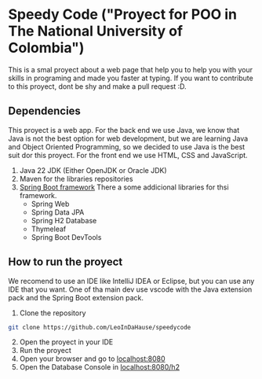 # Speedy Code ("Proyect for POO in The National University of Colombia")
This is a smal proyect about a web page that help you to help you with your skills in programing and made you faster at typing. If you want to contribute to this proyect, dont be shy and make a pull request :D.

## Dependencies
This proyect is a web app. For the back end we use Java, we know that Java is not the best option for web development, but we are learning Java and Object Oriented Programming, so we decided to use Java is the best suit dor this proyect. For the front end we use HTML, CSS and JavaScript. 
1) Java 22 JDK (Either OpenJDK or Oracle JDK)
2) Maven for the libraries repositories
3) [Spring Boot framework](https://spring.io/projects/spring-boot) There a some addicional libraries for thsi framework.
    * Spring Web
    * Spring Data JPA
    * Spring H2 Database
    * Thymeleaf
    * Spring Boot DevTools

## How to run the proyect
We recomend to use an IDE like IntelliJ IDEA or Eclipse, but you can use any IDE that you want. One of tha main dev use vscode with the Java extension pack and the Spring Boot extension pack.

1) Clone the repository
```bash
git clone https://github.com/LeoInDaHause/speedycode
```
2) Open the proyect in your IDE
3) Run the proyect
4) Open your browser and go to [localhost:8080](http://localhost:8080)
5) Open the Database Console in [localhost:8080/h2](http://localhost:8080/h2-console)


